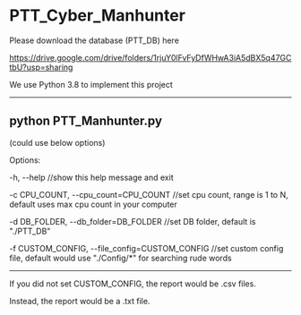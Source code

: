 # PTT_Cyber_Manhunter

Please download the database (PTT_DB) here

https://drive.google.com/drive/folders/1rjuY0lFvFyDfWHwA3iA5dBX5q47GCtbU?usp=sharing


We use Python 3.8 to implement this project

-----------------------------------------------------------------------


python PTT_Manhunter.py 
--------------------------------------------------------------------------

(could use below options)

Options:

  -h, --help            //show this help message and exit

  -c CPU_COUNT, --cpu_count=CPU_COUNT                        //set cpu count, range is 1 to N, default uses max cpu count in your computer

  -d DB_FOLDER, --db_folder=DB_FOLDER                        //set DB folder, default is "./PTT_DB"

  -f CUSTOM_CONFIG, --file_config=CUSTOM_CONFIG              //set custom config file, default would use "./Config/*" for searching rude words
  
------------------------------------------------------------------------
  
  If you did not set CUSTOM_CONFIG, the report would be .csv files.
  
  Instead, the report would be a .txt file.
